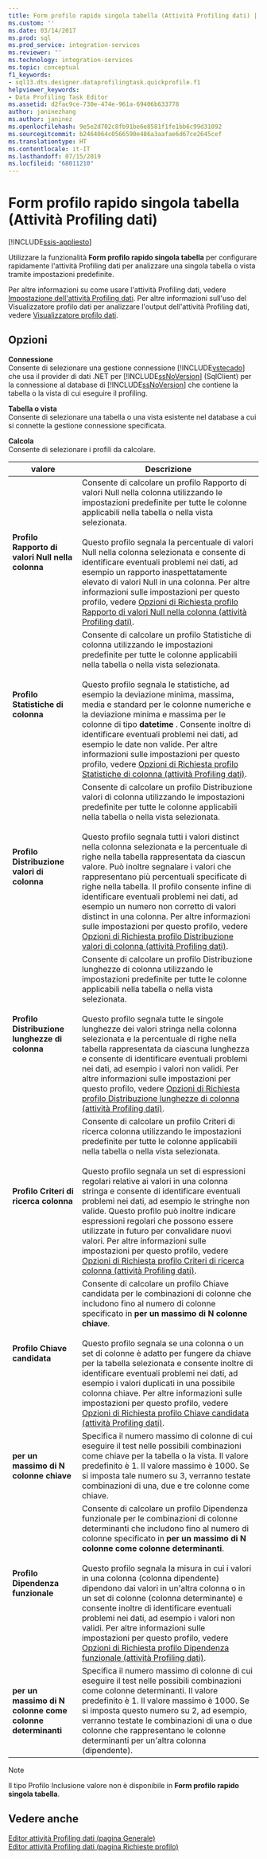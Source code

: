 ```yaml
---
title: Form profilo rapido singola tabella (Attività Profiling dati) | Microsoft Docs
ms.custom: ''
ms.date: 03/14/2017
ms.prod: sql
ms.prod_service: integration-services
ms.reviewer: ''
ms.technology: integration-services
ms.topic: conceptual
f1_keywords:
- sql13.dts.designer.dataprofilingtask.quickprofile.f1
helpviewer_keywords:
- Data Profiling Task Editor
ms.assetid: d2fac9ce-730e-474e-961a-69406b633778
author: janinezhang
ms.author: janinez
ms.openlocfilehash: 9e5e2d702c8fb91be6e8581f1fe1bb6c99d31092
ms.sourcegitcommit: b2464064c0566590e486a3aafae6d67ce2645cef
ms.translationtype: HT
ms.contentlocale: it-IT
ms.lasthandoff: 07/15/2019
ms.locfileid: "68011210"
---
```

# <a name="single-table-quick-profile-form-data-profiling-task"></a>Form profilo rapido singola tabella (Attività Profiling dati)

[!INCLUDE[ssis-appliesto](../../includes/ssis-appliesto-ssvrpluslinux-asdb-asdw-xxx.md)]


  Utilizzare la funzionalità **Form profilo rapido singola tabella** per configurare rapidamente l'attività Profiling dati per analizzare una singola tabella o vista tramite impostazioni predefinite.  
  
 Per altre informazioni su come usare l'attività Profiling dati, vedere [Impostazione dell'attività Profiling dati](../../integration-services/control-flow/setup-of-the-data-profiling-task.md). Per altre informazioni sull'uso del Visualizzatore profilo dati per analizzare l'output dell'attività Profiling dati, vedere [Visualizzatore profilo dati](../../integration-services/control-flow/data-profile-viewer.md).  
  
## <a name="options"></a>Opzioni  
 **Connessione**  
 Consente di selezionare una gestione connessione [!INCLUDE[vstecado](../../includes/vstecado-md.md)] che usa il provider di dati .NET per [!INCLUDE[ssNoVersion](../../includes/ssnoversion-md.md)] (SqlClient) per la connessione al database di [!INCLUDE[ssNoVersion](../../includes/ssnoversion-md.md)] che contiene la tabella o la vista di cui eseguire il profiling.  
  
 **Tabella o vista**  
 Consente di selezionare una tabella o una vista esistente nel database a cui si connette la gestione connessione specificata.  
  
 **Calcola**  
 Consente di selezionare i profili da calcolare.  
  
|valore|Descrizione|  
|-----------|-----------------|  
|**Profilo Rapporto di valori Null nella colonna**|Consente di calcolare un profilo Rapporto di valori Null nella colonna utilizzando le impostazioni predefinite per tutte le colonne applicabili nella tabella o nella vista selezionata.<br /><br /> Questo profilo segnala la percentuale di valori Null nella colonna selezionata e consente di identificare eventuali problemi nei dati, ad esempio un rapporto inaspettatamente elevato di valori Null in una colonna. Per altre informazioni sulle impostazioni per questo profilo, vedere [Opzioni di Richiesta profilo Rapporto di valori Null nella colonna &#40;attività Profiling dati&#41;](../../integration-services/control-flow/column-null-ratio-profile-request-options-data-profiling-task.md).|  
|**Profilo Statistiche di colonna**|Consente di calcolare un profilo Statistiche di colonna utilizzando le impostazioni predefinite per tutte le colonne applicabili nella tabella o nella vista selezionata.<br /><br /> Questo profilo segnala le statistiche, ad esempio la deviazione minima, massima, media e standard per le colonne numeriche e la deviazione minima e massima per le colonne di tipo **datetime** . Consente inoltre di identificare eventuali problemi nei dati, ad esempio le date non valide. Per altre informazioni sulle impostazioni per questo profilo, vedere [Opzioni di Richiesta profilo Statistiche di colonna &#40;attività Profiling dati&#41;](../../integration-services/control-flow/column-statistics-profile-request-options-data-profiling-task.md).|  
|**Profilo Distribuzione valori di colonna**|Consente di calcolare un profilo Distribuzione valori di colonna utilizzando le impostazioni predefinite per tutte le colonne applicabili nella tabella o nella vista selezionata.<br /><br /> Questo profilo segnala tutti i valori distinct nella colonna selezionata e la percentuale di righe nella tabella rappresentata da ciascun valore. Può inoltre segnalare i valori che rappresentano più percentuali specificate di righe nella tabella. Il profilo consente infine di identificare eventuali problemi nei dati, ad esempio un numero non corretto di valori distinct in una colonna. Per altre informazioni sulle impostazioni per questo profilo, vedere [Opzioni di Richiesta profilo Distribuzione valori di colonna &#40;attività Profiling dati&#41;](../../integration-services/control-flow/column-value-distribution-profile-request-options-data-profiling-task.md).|  
|**Profilo Distribuzione lunghezze di colonna**|Consente di calcolare un profilo Distribuzione lunghezze di colonna utilizzando le impostazioni predefinite per tutte le colonne applicabili nella tabella o nella vista selezionata.<br /><br /> Questo profilo segnala tutte le singole lunghezze dei valori stringa nella colonna selezionata e la percentuale di righe nella tabella rappresentata da ciascuna lunghezza e consente di identificare eventuali problemi nei dati, ad esempio i valori non validi. Per altre informazioni sulle impostazioni per questo profilo, vedere [Opzioni di Richiesta profilo Distribuzione lunghezze di colonna &#40;attività Profiling dati&#41;](../../integration-services/control-flow/column-length-distribution-profile-request-options-data-profiling-task.md).|  
|**Profilo Criteri di ricerca colonna**|Consente di calcolare un profilo Criteri di ricerca colonna utilizzando le impostazioni predefinite per tutte le colonne applicabili nella tabella o nella vista selezionata.<br /><br /> Questo profilo segnala un set di espressioni regolari relative ai valori in una colonna stringa e consente di identificare eventuali problemi nei dati, ad esempio le stringhe non valide. Questo profilo può inoltre indicare espressioni regolari che possono essere utilizzate in futuro per convalidare nuovi valori. Per altre informazioni sulle impostazioni per questo profilo, vedere [Opzioni di Richiesta profilo Criteri di ricerca colonna &#40;attività Profiling dati&#41;](../../integration-services/control-flow/column-pattern-profile-request-options-data-profiling-task.md).|  
|**Profilo Chiave candidata**|Consente di calcolare un profilo Chiave candidata per le combinazioni di colonne che includono fino al numero di colonne specificato in **per un massimo di N colonne chiave**.<br /><br /> Questo profilo segnala se una colonna o un set di colonne è adatto per fungere da chiave per la tabella selezionata e consente inoltre di identificare eventuali problemi nei dati, ad esempio i valori duplicati in una possibile colonna chiave. Per altre informazioni sulle impostazioni per questo profilo, vedere [Opzioni di Richiesta profilo Chiave candidata &#40;attività Profiling dati&#41;](../../integration-services/control-flow/candidate-key-profile-request-options-data-profiling-task.md).|  
|**per un massimo di N colonne chiave**|Specifica il numero massimo di colonne di cui eseguire il test nelle possibili combinazioni come chiave per la tabella o la vista. Il valore predefinito è 1. Il valore massimo è 1000. Se si imposta tale numero su 3, verranno testate combinazioni di una, due e tre colonne come chiave.|  
|**Profilo Dipendenza funzionale**|Consente di calcolare un profilo Dipendenza funzionale per le combinazioni di colonne determinanti che includono fino al numero di colonne specificato in **per un massimo di N colonne come colonne determinanti**.<br /><br /> Questo profilo segnala la misura in cui i valori in una colonna (colonna dipendente) dipendono dai valori in un'altra colonna o in un set di colonne (colonna determinante) e consente inoltre di identificare eventuali problemi nei dati, ad esempio i valori non validi. Per altre informazioni sulle impostazioni per questo profilo, vedere [Opzioni di Richiesta profilo Dipendenza funzionale &#40;attività Profiling dati&#41;](../../integration-services/control-flow/functional-dependency-profile-request-options-data-profiling-task.md).|  
|**per un massimo di N colonne come colonne determinanti**|Specifica il numero massimo di colonne di cui eseguire il test nelle possibili combinazioni come colonne determinanti. Il valore predefinito è 1. Il valore massimo è 1000. Se si imposta questo numero su 2, ad esempio, verranno testate le combinazioni di una o due colonne che rappresentano le colonne determinanti per un'altra colonna (dipendente).|  
  
> [!NOTE]  
>  Il tipo Profilo Inclusione valore non è disponibile in **Form profilo rapido singola tabella**.  
  
## <a name="see-also"></a>Vedere anche  
 [Editor attività Profiling dati &#40;pagina Generale&#41;](../../integration-services/control-flow/data-profiling-task-editor-general-page.md)   
 [Editor attività Profiling dati &#40;pagina Richieste profilo&#41;](../../integration-services/control-flow/data-profiling-task-editor-profile-requests-page.md)  
  
  
